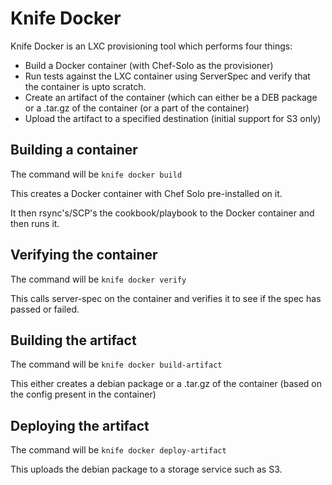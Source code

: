 # Knife Docker

Knife Docker is an LXC provisioning tool which performs four things:

* Build a Docker container (with Chef-Solo as the provisioner)
* Run tests against the LXC container using ServerSpec and verify that
  the container is upto scratch.
* Create an artifact of the container (which can either be a DEB package
  or a .tar.gz of the container (or a part of the container)
* Upload the artifact to a specified destination (initial support for S3
  only)

## Building a container

The command will be `knife docker build`

This creates a Docker container with Chef Solo pre-installed on it.

It then rsync's/SCP's the cookbook/playbook to the Docker container and then runs it.

## Verifying the container

The command will be `knife docker verify`

This calls server-spec on the container and verifies it to see if the
spec has passed or failed.

## Building the artifact

The command will be `knife docker build-artifact`

This either creates a debian package or a .tar.gz of the container
(based on the config present in the container)

## Deploying the artifact

The command will be `knife docker deploy-artifact`

This uploads the debian package to a storage service such as S3.
